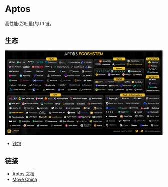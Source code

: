 # Aptos
高性能(吞吐量)的 L1 链。

## 生态
![](./ecosystem/aptos-ecosystem.jfif)

* [钱包](./ecosystem/wallet.md)

## 链接
* [Aptos 文档](https://aptos.dev/reference/aptos-ref-docs/)
* [Move China](https://www.move-china.com/topics/node/3)